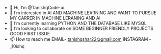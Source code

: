 - 👋 Hi, I’m @TanishqCode-ui
- 👀 I’m interested in AI AND MACHINE LEARNING AND WANT TO PURSUE MY CARRER IN MACHINE LERANING AND AI 
- 🌱 I’m currently learning PYTHON AND THE DATABASE LIKE MYSQL
- 💞️ I’m looking to collaborate on SOME BEGINNER FRIENDLY PROJECTS GOOD FIRST ISSUE
- 📫 How to reach me EMAIL- tanishqshar22@gmail.com
                      INSTAGRAM - _10ishq
<!---
TanishqCode-ui/TanishqCode-ui is a ✨ special ✨ repository because its `README.md` (this file) appears on your GitHub profile.
You can click the Preview link to take a look at your changes.
--->
